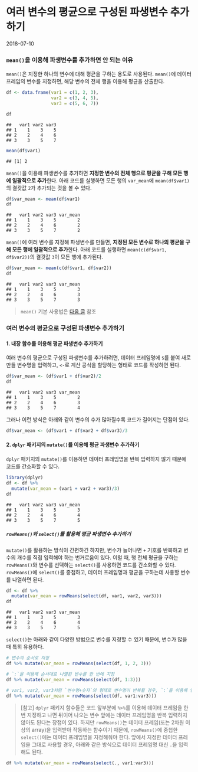 여러 변수의 평균으로 구성된 파생변수 추가하기
================
2018-07-10

### `mean()`을 이용해 파생변수를 추가하면 안 되는 이유

`mean()`은 지정한 하나의 변수에 대해 평균을 구하는 용도로 사용된다. `mean()`에 데이터 프레임의 변수를 지정하면, 해당 변수의 전체 행을 이용해 평균을 산출한다.

``` r
df <- data.frame(var1 = c(1, 2, 3),
                 var2 = c(3, 4, 5),
                 var3 = c(5, 6, 7))

df
```

    ##   var1 var2 var3
    ## 1    1    3    5
    ## 2    2    4    6
    ## 3    3    5    7

``` r
mean(df$var1)
```

    ## [1] 2

`mean()`을 이용해 파생변수를 추가하면 **지정한 변수의 전체 행으로 평균을 구해 모든 행에 일괄적으로 추가**한다. 아래 코드를 실행하면 모든 행의 `var_mean`에 `mean(df$var1)`의 결괏값 `2`가 추가되는 것을 볼 수 있다.

``` r
df$var_mean <- mean(df$var1)
df
```

    ##   var1 var2 var3 var_mean
    ## 1    1    3    5        2
    ## 2    2    4    6        2
    ## 3    3    5    7        2

`mean()`에 여러 변수를 지정해 파생변수를 만들면, **지정된 모든 변수로 하나의 평균을 구해 모든 행에 일괄적으로 추가**한다. 아래 코드를 실행하면 `mean(c(df$var1, df$var2))`의 결괏값 `3`이 모든 행에 추가된다.

``` r
df$var_mean <- mean(c(df$var1, df$var2))
df
```

    ##   var1 var2 var3 var_mean
    ## 1    1    3    5        3
    ## 2    2    4    6        3
    ## 3    3    5    7        3

> `mean()` 기본 사용법은 [다음 글](https://github.com/youngwoos/RStudy/blob/master/mean.md) 참조

### 여러 변수의 평균으로 구성된 파생변수 추가하기

#### 1. 내장 함수를 이용해 평균 파생변수 추가하기

여러 변수의 평균으로 구성된 파생변수를 추가하려면, 데이터 프레임명에 `$`를 붙여 새로 만들 변수명을 입력하고, `<-`로 계산 공식을 할당하는 형태로 코드를 작성하면 된다.

``` r
df$var_mean <- (df$var1 + df$var2)/2
df
```

    ##   var1 var2 var3 var_mean
    ## 1    1    3    5        2
    ## 2    2    4    6        3
    ## 3    3    5    7        4

그러나 이런 방식은 아래와 같이 변수의 수가 많아질수록 코드가 길어지는 단점이 있다.

``` r
df$var_mean <- (df$var1 + df$var2 + df$var3)/3
```

#### 2. `dplyr` 패키지의 `mutate()`를 이용해 평균 파생변수 추가하기

`dplyr` 패키지의 `mutate()`를 이용하면 데이터 프레임명을 반복 입력하지 않기 때문에 코드를 간소화할 수 있다.

``` r
library(dplyr)
df <- df %>% 
  mutate(var_mean = (var1 + var2 + var3)/3)
df
```

    ##   var1 var2 var3 var_mean
    ## 1    1    3    5        3
    ## 2    2    4    6        4
    ## 3    3    5    7        5

##### `rowMeans()`와 `select()`를 활용해 평균 파생변수 추가하기

`mutate()`를 활용하는 방식이 간편하긴 하지만, 변수가 늘어나면 `+` 기호를 반복하고 변수의 개수를 직접 입력해야 하는 번거로움이 있다. 이럴 때, 행 전체 평균을 구하는 `rowMeans()`와 변수를 선택하는 `select()`를 사용하면 코드를 간소화할 수 있다. `rowMeans()`에 `select()`를 중첩하고, 데이터 프레임명과 평균을 구하는데 사용할 변수를 나열하면 된다.

``` r
df <- df %>% 
  mutate(var_mean = rowMeans(select(df, var1, var2, var3)))
df
```

    ##   var1 var2 var3 var_mean
    ## 1    1    3    5        3
    ## 2    2    4    6        4
    ## 3    3    5    7        5

`select()`는 아래와 같이 다양한 방법으로 변수를 지정할 수 있기 때문에, 변수가 많을 때 특히 유용하다.

``` r
# 변수의 순서로 지정
df %>% mutate(var_mean = rowMeans(select(df, 1, 2, 3))) 

# `:`을 이용해 순서대로 나열된 변수를 한 번에 지정
df %>% mutate(var_mean = rowMeans(select(df, 1:3)))

# var1, var2, var3처럼 `변수명+숫자`의 형태로 변수명이 반복될 경우, `:`을 이용해 연속된 변수를 한 번에 지정
df %>% mutate(var_mean = rowMeans(select(df, var1:var3))) 
```

> \[참고\] `dplyr` 패키지 함수들은 코드 앞부분에 `%>%`를 이용해 데이터 프레임을 한번 지정하고 나면 뒤이어 나오는 변수 앞에는 데이터 프레임명을 반복 입력하지 않아도 된다는 장점이 있다. 하지만 `rowMeans()`는 데이터 프레임(또는 2차원 이상의 array)을 입력받아 작동하는 함수이기 때문에, `rowMeans()`에 중첩한 `select()`에는 데이터 프레임명을 지정해줘야 한다. 앞에서 지정한 데이터 프레임을 그대로 사용할 경우, 아래와 같은 방식으로 데이터 프레임명 대신 `.`을 입력해도 된다.

``` r
df %>% mutate(var_mean = rowMeans(select(., var1:var3)))
```
